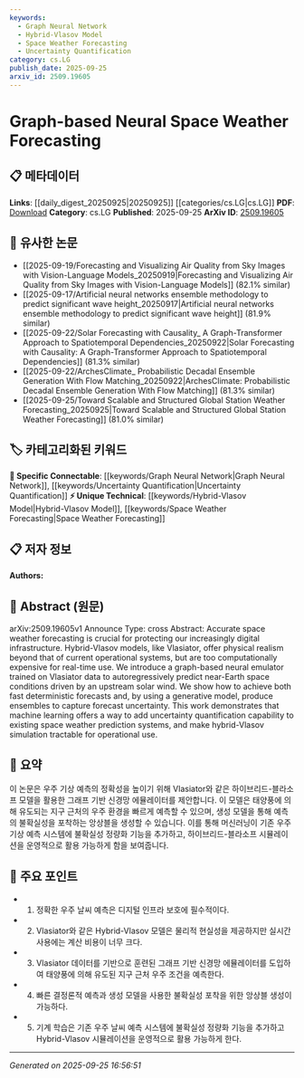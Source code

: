 ```yaml
---
keywords:
  - Graph Neural Network
  - Hybrid-Vlasov Model
  - Space Weather Forecasting
  - Uncertainty Quantification
category: cs.LG
publish_date: 2025-09-25
arxiv_id: 2509.19605
---
```


<!-- KEYWORD_LINKING_METADATA:
{
  "processed_timestamp": "2025-09-25T16:56:51.398907",
  "vocabulary_version": "1.0",
  "selected_keywords": [
    "Graph Neural Network",
    "Hybrid-Vlasov Model",
    "Space Weather Forecasting",
    "Uncertainty Quantification"
  ],
  "rejected_keywords": [],
  "similarity_scores": {
    "Graph Neural Network": 0.82,
    "Hybrid-Vlasov Model": 0.79,
    "Space Weather Forecasting": 0.77,
    "Uncertainty Quantification": 0.8
  },
  "extraction_method": "AI_prompt_based",
  "budget_applied": true,
  "candidates_json": {
    "candidates": [
      {
        "surface": "Graph-based neural emulator",
        "canonical": "Graph Neural Network",
        "aliases": [
          "Graph-based neural model"
        ],
        "category": "specific_connectable",
        "rationale": "This concept links to existing knowledge on graph neural networks, enhancing connectivity within neural network applications.",
        "novelty_score": 0.45,
        "connectivity_score": 0.85,
        "specificity_score": 0.78,
        "link_intent_score": 0.82
      },
      {
        "surface": "Hybrid-Vlasov models",
        "canonical": "Hybrid-Vlasov Model",
        "aliases": [
          "Vlasiator"
        ],
        "category": "unique_technical",
        "rationale": "This is a unique technical concept specific to space weather forecasting, providing a specialized link.",
        "novelty_score": 0.72,
        "connectivity_score": 0.65,
        "specificity_score": 0.88,
        "link_intent_score": 0.79
      },
      {
        "surface": "Space weather forecasting",
        "canonical": "Space Weather Forecasting",
        "aliases": [
          "Space weather prediction"
        ],
        "category": "unique_technical",
        "rationale": "This is a specialized domain that connects to broader discussions on weather prediction technologies.",
        "novelty_score": 0.68,
        "connectivity_score": 0.72,
        "specificity_score": 0.81,
        "link_intent_score": 0.77
      },
      {
        "surface": "Uncertainty quantification",
        "canonical": "Uncertainty Quantification",
        "aliases": [
          "Forecast uncertainty"
        ],
        "category": "specific_connectable",
        "rationale": "This concept is crucial for linking to discussions on prediction accuracy and reliability in machine learning.",
        "novelty_score": 0.55,
        "connectivity_score": 0.78,
        "specificity_score": 0.76,
        "link_intent_score": 0.8
      }
    ],
    "ban_list_suggestions": [
      "real-time use",
      "operational systems"
    ]
  },
  "decisions": [
    {
      "candidate_surface": "Graph-based neural emulator",
      "resolved_canonical": "Graph Neural Network",
      "decision": "linked",
      "scores": {
        "novelty": 0.45,
        "connectivity": 0.85,
        "specificity": 0.78,
        "link_intent": 0.82
      }
    },
    {
      "candidate_surface": "Hybrid-Vlasov models",
      "resolved_canonical": "Hybrid-Vlasov Model",
      "decision": "linked",
      "scores": {
        "novelty": 0.72,
        "connectivity": 0.65,
        "specificity": 0.88,
        "link_intent": 0.79
      }
    },
    {
      "candidate_surface": "Space weather forecasting",
      "resolved_canonical": "Space Weather Forecasting",
      "decision": "linked",
      "scores": {
        "novelty": 0.68,
        "connectivity": 0.72,
        "specificity": 0.81,
        "link_intent": 0.77
      }
    },
    {
      "candidate_surface": "Uncertainty quantification",
      "resolved_canonical": "Uncertainty Quantification",
      "decision": "linked",
      "scores": {
        "novelty": 0.55,
        "connectivity": 0.78,
        "specificity": 0.76,
        "link_intent": 0.8
      }
    }
  ]
}
-->

# Graph-based Neural Space Weather Forecasting

## 📋 메타데이터

**Links**: [[daily_digest_20250925|20250925]] [[categories/cs.LG|cs.LG]]
**PDF**: [Download](https://arxiv.org/pdf/2509.19605.pdf)
**Category**: cs.LG
**Published**: 2025-09-25
**ArXiv ID**: [2509.19605](https://arxiv.org/abs/2509.19605)

## 🔗 유사한 논문
- [[2025-09-19/Forecasting and Visualizing Air Quality from Sky Images with Vision-Language Models_20250919|Forecasting and Visualizing Air Quality from Sky Images with Vision-Language Models]] (82.1% similar)
- [[2025-09-17/Artificial neural networks ensemble methodology to predict significant wave height_20250917|Artificial neural networks ensemble methodology to predict significant wave height]] (81.9% similar)
- [[2025-09-22/Solar Forecasting with Causality_ A Graph-Transformer Approach to Spatiotemporal Dependencies_20250922|Solar Forecasting with Causality: A Graph-Transformer Approach to Spatiotemporal Dependencies]] (81.3% similar)
- [[2025-09-22/ArchesClimate_ Probabilistic Decadal Ensemble Generation With Flow Matching_20250922|ArchesClimate: Probabilistic Decadal Ensemble Generation With Flow Matching]] (81.3% similar)
- [[2025-09-25/Toward Scalable and Structured Global Station Weather Forecasting_20250925|Toward Scalable and Structured Global Station Weather Forecasting]] (81.0% similar)

## 🏷️ 카테고리화된 키워드
**🔗 Specific Connectable**: [[keywords/Graph Neural Network|Graph Neural Network]], [[keywords/Uncertainty Quantification|Uncertainty Quantification]]
**⚡ Unique Technical**: [[keywords/Hybrid-Vlasov Model|Hybrid-Vlasov Model]], [[keywords/Space Weather Forecasting|Space Weather Forecasting]]

## 📋 저자 정보

**Authors:** 

## 📄 Abstract (원문)

arXiv:2509.19605v1 Announce Type: cross 
Abstract: Accurate space weather forecasting is crucial for protecting our increasingly digital infrastructure. Hybrid-Vlasov models, like Vlasiator, offer physical realism beyond that of current operational systems, but are too computationally expensive for real-time use. We introduce a graph-based neural emulator trained on Vlasiator data to autoregressively predict near-Earth space conditions driven by an upstream solar wind. We show how to achieve both fast deterministic forecasts and, by using a generative model, produce ensembles to capture forecast uncertainty. This work demonstrates that machine learning offers a way to add uncertainty quantification capability to existing space weather prediction systems, and make hybrid-Vlasov simulation tractable for operational use.

## 📝 요약

이 논문은 우주 기상 예측의 정확성을 높이기 위해 Vlasiator와 같은 하이브리드-블라소프 모델을 활용한 그래프 기반 신경망 에뮬레이터를 제안합니다. 이 모델은 태양풍에 의해 유도되는 지구 근처의 우주 환경을 빠르게 예측할 수 있으며, 생성 모델을 통해 예측의 불확실성을 포착하는 앙상블을 생성할 수 있습니다. 이를 통해 머신러닝이 기존 우주 기상 예측 시스템에 불확실성 정량화 기능을 추가하고, 하이브리드-블라소프 시뮬레이션을 운영적으로 활용 가능하게 함을 보여줍니다.

## 🎯 주요 포인트

- 1. 정확한 우주 날씨 예측은 디지털 인프라 보호에 필수적이다.
- 2. Vlasiator와 같은 Hybrid-Vlasov 모델은 물리적 현실성을 제공하지만 실시간 사용에는 계산 비용이 너무 크다.
- 3. Vlasiator 데이터를 기반으로 훈련된 그래프 기반 신경망 에뮬레이터를 도입하여 태양풍에 의해 유도된 지구 근처 우주 조건을 예측한다.
- 4. 빠른 결정론적 예측과 생성 모델을 사용한 불확실성 포착을 위한 앙상블 생성이 가능하다.
- 5. 기계 학습은 기존 우주 날씨 예측 시스템에 불확실성 정량화 기능을 추가하고 Hybrid-Vlasov 시뮬레이션을 운영적으로 활용 가능하게 한다.


---

*Generated on 2025-09-25 16:56:51*